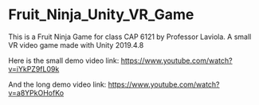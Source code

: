 # Fruit_Ninja_Unity_VR_Game
 
This is a Fruit Ninja Game for class CAP 6121 by Professor Laviola.
A small VR video game made with Unity 2019.4.8

Here is the small demo video link:
https://www.youtube.com/watch?v=iYkPZ9fL09k

And the long demo video link:
https://www.youtube.com/watch?v=a8YPkOHofKo
